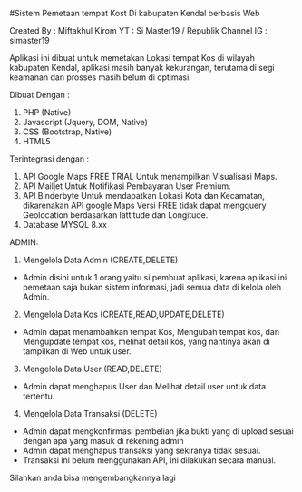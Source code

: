 #Sistem Pemetaan tempat Kost Di kabupaten Kendal berbasis Web

Created By : Miftakhul Kirom
YT : Si Master19 / Republik Channel
IG : simaster19

Aplikasi ini dibuat untuk memetakan Lokasi tempat Kos di wilayah kabupaten Kendal, aplikasi masih banyak kekurangan, terutama di segi keamanan dan prosses masih belum di optimasi.

Dibuat Dengan :

1. PHP (Native)
2. Javascript (Jquery, DOM, Native)
3. CSS (Bootstrap, Native)
4. HTML5

Terintegrasi dengan :

1. API Google Maps FREE TRIAL Untuk menampilkan Visualisasi Maps.
2. API Mailjet Untuk Notifikasi Pembayaran User Premium.
3. API Binderbyte Untuk mendapatkan Lokasi Kota dan Kecamatan, dikarenakan API google Maps Versi FREE tidak dapat mengquery Geolocation berdasarkan lattitude dan Longitude.
4. Database MYSQL 8.xx

ADMIN:

1. Mengelola Data Admin (CREATE,DELETE)

- Admin disini untuk 1 orang yaitu si pembuat aplikasi, karena aplikasi ini pemetaan saja bukan sistem informasi, jadi semua data di kelola oleh Admin.

2. Mengelola Data Kos (CREATE,READ,UPDATE,DELETE)

- Admin dapat menambahkan tempat Kos, Mengubah tempat kos, dan Mengupdate tempat kos, melihat detail kos, yang nantinya akan di tampilkan di Web untuk user.

3. Mengelola Data User (READ,DELETE)

- Admin dapat menghapus User dan Melihat detail user untuk data tertentu.

4. Mengelola Data Transaksi (DELETE)

- Admin dapat mengkonfirmasi pembelian jika bukti yang di upload sesuai dengan apa yang masuk di rekening admin
- Admin dapat menghapus transaksi yang sekiranya tidak sesuai.
- Transaksi ini belum menggunakan API, ini dilakukan secara manual.

Silahkan anda bisa mengembangkannya lagi
